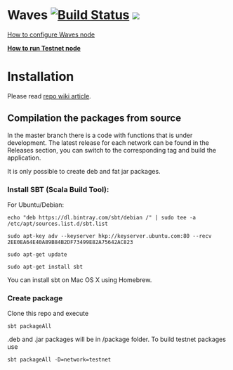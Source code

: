 # Waves [![Build Status](https://travis-ci.org/wavesplatform/Waves.svg?branch=master)](https://travis-ci.org/wavesplatform/Waves) [![](https://images.microbadger.com/badges/version/wavesplatform/waves-testnet.svg)](http://microbadger.com/images/wavesplatform/waves-testnet "Testnet Node Docker image")


[How to configure Waves node](https://github.com/wavesplatform/Waves/wiki/How-to-install-Waves-node)

**[How to run Testnet node](https://github.com/wavesplatform/Waves/blob/master/Testnet.md)**


# Installation

Please read [repo wiki article](https://github.com/wavesplatform/Waves/wiki/How-to-install-Waves-node).

## Compilation the packages from source

In the master branch there is a code with functions that is under development. The latest release for each network can be found in the Releases section, you can switch to the corresponding tag and build the application.

It is only possible to create deb and fat jar packages.

### Install SBT (Scala Build Tool):

For Ubuntu/Debian:

`echo "deb https://dl.bintray.com/sbt/debian /" | sudo tee -a /etc/apt/sources.list.d/sbt.list`

`sudo apt-key adv --keyserver hkp://keyserver.ubuntu.com:80 --recv 2EE0EA64E40A89B84B2DF73499E82A75642AC823`

`sudo apt-get update`

`sudo apt-get install sbt`

You can install sbt on Mac OS X using Homebrew.

### Create package

Clone this repo and execute

`sbt packageAll`

.deb and .jar packages will be in /package folder. To build testnet packages use

`sbt packageAll -D=network=testnet`
